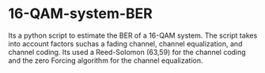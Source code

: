 # 16-QAM-system-BER
Its a python script to estimate the BER of a 16-QAM system. The script takes into account factors suchas a fading channel, channel equalization, and channel coding.
Its used a Reed-Solomon (63,59) for the channel coding and the zero Forcing algorithm for the channel equalization.
